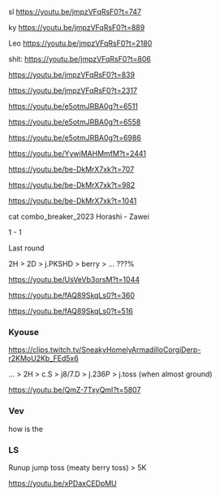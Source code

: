
sl
https://youtu.be/jmpzVFqRsF0?t=747

ky
https://youtu.be/jmpzVFqRsF0?t=889

Leo
https://youtu.be/jmpzVFqRsF0?t=2180



shit:
https://youtu.be/jmpzVFqRsF0?t=806

https://youtu.be/jmpzVFqRsF0?t=839

https://youtu.be/jmpzVFqRsF0?t=2317


https://youtu.be/e5otmJRBA0g?t=6511

https://youtu.be/e5otmJRBA0g?t=6558

https://youtu.be/e5otmJRBA0g?t=6986

https://youtu.be/YywjMAHMmfM?t=2441



https://youtu.be/be-DkMrX7xk?t=707

https://youtu.be/be-DkMrX7xk?t=982

https://youtu.be/be-DkMrX7xk?t=1041

cat combo_breaker_2023
Horashi - Zawei

1 - 1

Last round

2H > 2D > j.PKSHD > berry > ... ???%    




https://youtu.be/UsVeVb3orsM?t=1044

https://youtu.be/fAQ89SkqLs0?t=360

https://youtu.be/fAQ89SkqLs0?t=516



### Kyouse

https://clips.twitch.tv/SneakyHomelyArmadilloCorgiDerp-r2KMoU2Kb_FEd5x6



... > 2H > c.S > j8/7.D > j.236P > j.toss (when almost ground) 

https://youtu.be/QmZ-7TxyQmI?t=5807

### Vev

how is the

### LS

Runup jump toss (meaty berry toss) > 5K

https://youtu.be/xPDaxCEDpMU